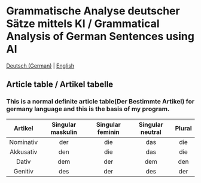 # Grammatische Analyse deutscher Sätze mittels KI / Grammatical Analysis of German Sentences using AI

[Deutsch (German)](/docs/de/README.md) | [English](/docs/en/README.md)


## Article table / Artikel tabelle
### This is a normal definite article table(Der Bestimmte Artikel) for germany language and this is the basis of my program.
|Artikel |Singular maskulin|Singular feminin|Singular neutral|Plural|
| :---: | :---: | :---: | :---: | :---: |
| Nominativ | der | die | das | die |
| Akkusativ | den | die | das | die |
| Dativ | dem | der | dem | den |
| Genitiv | des | der | des | der |
